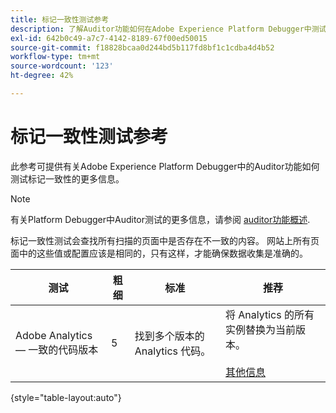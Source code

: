 ```yaml
---
title: 标记一致性测试参考
description: 了解Auditor功能如何在Adobe Experience Platform Debugger中测试标记一致性。
exl-id: 642b0c49-a7c7-4142-8189-67f00ed50015
source-git-commit: f18828bcaa0d244bd5b117fd8bf1c1cdba4d4b52
workflow-type: tm+mt
source-wordcount: '123'
ht-degree: 42%

---
```


# 标记一致性测试参考

此参考可提供有关Adobe Experience Platform Debugger中的Auditor功能如何测试标记一致性的更多信息。

>[!NOTE]
>
>有关Platform Debugger中Auditor测试的更多信息，请参阅 [auditor功能概述](./overview.md).

标记一致性测试会查找所有扫描的页面中是否存在不一致的内容。 网站上所有页面中的这些值或配置应该是相同的，只有这样，才能确保数据收集是准确的。

| 测试 | 粗细 | 标准 | 推荐 |
| --- | --- | --- | --- |
| Adobe Analytics — 一致的代码版本 | 5 | 找到多个版本的 Analytics 代码。 | 将 Analytics 的所有实例替换为当前版本。<br><br>[其他信息](https://experienceleague.adobe.com/docs/analytics/implementation/home.html?lang=zh-Hans) |

{style="table-layout:auto"}
